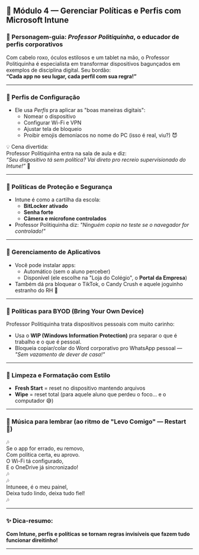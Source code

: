 ## 🎨 **Módulo 4 — Gerenciar Políticas e Perfis com Microsoft Intune**

### 🌈 Personagem-guia: *Professor Politiquinha*, o educador de perfis corporativos

Com cabelo roxo, óculos estilosos e um tablet na mão, o Professor Politiquinha é especialista em transformar dispositivos bagunçados em exemplos de disciplina digital. Seu bordão:  
**“Cada app no seu lugar, cada perfil com sua regra!”**

---

### 👔 Perfis de Configuração

- Ele usa *Perfis* pra aplicar as "boas maneiras digitais":
  - Nomear o dispositivo
  - Configurar Wi-Fi e VPN
  - Ajustar tela de bloqueio
  - Proibir emojis demoníacos no nome do PC (isso é real, viu?) 😈

💡 Cena divertida:  
Professor Politiquinha entra na sala de aula e diz:  
*“Seu dispositivo tá sem política? Vai direto pro recreio supervisionado do Intune!”* 🏫

---

### 🔐 Políticas de Proteção e Segurança

- Intune é como a cartilha da escola:
  - **BitLocker ativado**
  - **Senha forte**
  - **Câmera e microfone controlados**
- Professor Politiquinha diz: *"Ninguém copia no teste se o navegador for controlado!"*

---

### 📱 Gerenciamento de Aplicativos

- Você pode instalar apps:
  - Automático (sem o aluno perceber)
  - Disponível (ele escolhe na "Loja do Colégio", o **Portal da Empresa**)
- Também dá pra bloquear o TikTok, o Candy Crush e aquele joguinho estranho do RH 🤨

---

### 🏫 Políticas para BYOD (Bring Your Own Device)

Professor Politiquinha trata dispositivos pessoais com muito carinho:
- Usa o **WIP (Windows Information Protection)** pra separar o que é trabalho e o que é pessoal.
- Bloqueia copiar/colar do Word corporativo pro WhatsApp pessoal — *"Sem vazamento de dever de casa!"*

---

### 🧽 Limpeza e Formatação com Estilo

- **Fresh Start** = reset no dispositivo mantendo arquivos
- **Wipe** = reset total (para aquele aluno que perdeu o foco... e o computador 😅)

---

### 🎵 Música para lembrar (ao ritmo de "Levo Comigo" — Restart 🎸)

🎶  
Se o app for errado, eu removo,  
Com política certa, eu aprovo.  
O Wi-Fi tá configurado,  
E o OneDrive já sincronizado!  
🎶  
🎶  
Intuneee, é o meu painel,  
Deixa tudo lindo, deixa tudo fiel!  
🎶

---

### ✨ Dica-resumo:  
**Com Intune, perfis e políticas se tornam regras invisíveis que fazem tudo funcionar direitinho!**

---
